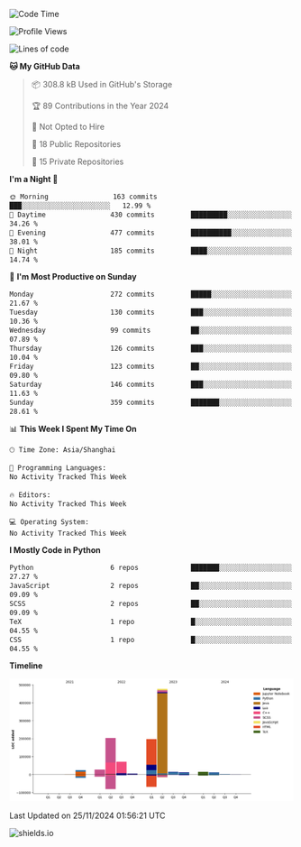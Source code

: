 <!--START_SECTION:waka-->
![Code Time](http://img.shields.io/badge/Code%20Time-427%20hrs%2041%20mins-blue)

![Profile Views](http://img.shields.io/badge/Profile%20Views-0-blue)

![Lines of code](https://img.shields.io/badge/From%20Hello%20World%20I%27ve%20Written-1.1%20million%20lines%20of%20code-blue)

**🐱 My GitHub Data** 

> 📦 308.8 kB Used in GitHub's Storage 
 > 
> 🏆 89 Contributions in the Year 2024
 > 
> 🚫 Not Opted to Hire
 > 
> 📜 18 Public Repositories 
 > 
> 🔑 15 Private Repositories 
 > 
**I'm a Night 🦉** 

```text
🌞 Morning                163 commits         ███░░░░░░░░░░░░░░░░░░░░░░   12.99 % 
🌆 Daytime                430 commits         █████████░░░░░░░░░░░░░░░░   34.26 % 
🌃 Evening                477 commits         ██████████░░░░░░░░░░░░░░░   38.01 % 
🌙 Night                  185 commits         ████░░░░░░░░░░░░░░░░░░░░░   14.74 % 
```
📅 **I'm Most Productive on Sunday** 

```text
Monday                   272 commits         █████░░░░░░░░░░░░░░░░░░░░   21.67 % 
Tuesday                  130 commits         ███░░░░░░░░░░░░░░░░░░░░░░   10.36 % 
Wednesday                99 commits          ██░░░░░░░░░░░░░░░░░░░░░░░   07.89 % 
Thursday                 126 commits         ███░░░░░░░░░░░░░░░░░░░░░░   10.04 % 
Friday                   123 commits         ██░░░░░░░░░░░░░░░░░░░░░░░   09.80 % 
Saturday                 146 commits         ███░░░░░░░░░░░░░░░░░░░░░░   11.63 % 
Sunday                   359 commits         ███████░░░░░░░░░░░░░░░░░░   28.61 % 
```


📊 **This Week I Spent My Time On** 

```text
🕑︎ Time Zone: Asia/Shanghai

💬 Programming Languages: 
No Activity Tracked This Week

🔥 Editors: 
No Activity Tracked This Week

💻 Operating System: 
No Activity Tracked This Week
```

**I Mostly Code in Python** 

```text
Python                   6 repos             ███████░░░░░░░░░░░░░░░░░░   27.27 % 
JavaScript               2 repos             ██░░░░░░░░░░░░░░░░░░░░░░░   09.09 % 
SCSS                     2 repos             ██░░░░░░░░░░░░░░░░░░░░░░░   09.09 % 
TeX                      1 repo              █░░░░░░░░░░░░░░░░░░░░░░░░   04.55 % 
CSS                      1 repo              █░░░░░░░░░░░░░░░░░░░░░░░░   04.55 % 
```



**Timeline**

![Lines of Code chart](https://raw.githubusercontent.com/kopp4/kopp4/main/assets/bar_graph.png)


 Last Updated on 25/11/2024 01:56:21 UTC
<!--END_SECTION:waka-->
![shields.io](https://img.shields.io/github/commit-activity/w/kopp4/kopp4?color=g&label=abusing%20bot&style=flat-square)
